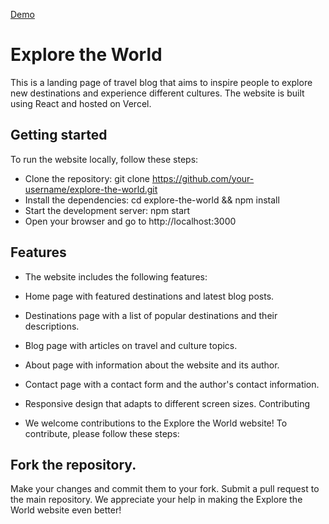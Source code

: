 
[Demo](https://explore-the-world-seven.vercel.app/)
# Explore the World
 This is a landing page of travel blog that aims to inspire people to explore new destinations and experience different cultures. The website is built using React and hosted on Vercel.

## Getting started
To run the website locally, follow these steps:

* Clone the repository: git clone https://github.com/your-username/explore-the-world.git
* Install the dependencies: cd explore-the-world && npm install
* Start the development server: npm start
* Open your browser and go to http://localhost:3000
## Features
* The website includes the following features:

* Home page with featured destinations and latest blog posts.
* Destinations page with a list of popular destinations and their descriptions.
* Blog page with articles on travel and culture topics.
* About page with information about the website and its author.
* Contact page with a contact form and the author's contact information.
* Responsive design that adapts to different screen sizes.
Contributing
* We welcome contributions to the Explore the World website! To contribute, please follow these steps:

## Fork the repository.
Make your changes and commit them to your fork.
Submit a pull request to the main repository.
We appreciate your help in making the Explore the World website even better!
